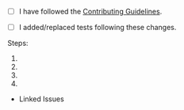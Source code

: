 <!--
  Thank you for taking the time to contribute fill out the below fields to provide more context on the incoming changes
-->

- [ ] I have followed the [Contributing Guidelines](https://github.com/Hurly77/Devocidy).

- [ ] I added/replaced tests following these changes.

Steps:

1.
2.
3.
4.

- Linked Issues
<!-- closes #123 >
